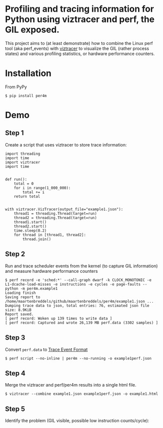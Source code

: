 # Profiling and tracing information for Python using viztracer and perf, the GIL exposed.

This project aims to (at least demonstrate) how to combine the Linux perf tool (aka perf_events) with [viztracer](https://github.com/gaogaotiantian/viztracer) to visualize the GIL (rather process states) and various profiling statistics, or hardware performance counters.

# Installation
From PyPy

    $ pip install per4m

# Demo

## Step 1
Create a script that uses viztracer to store trace information:

```python[example1.py]
import threading
import time
import viztracer
import time


def run():
    total = 0
    for i in range(1_000_000):
        total += i
    return total


with viztracer.VizTracer(output_file="example1.json"):
    thread1 = threading.Thread(target=run)
    thread2 = threading.Thread(target=run)
    thread1.start()
    thread2.start()
    time.sleep(0.2)
    for thread in [thread1, thread2]:
        thread.join()

```

## Step 2
Run and trace scheduler events from the kernel (to capture GIL information) and measure hardware performance counters

```
$ perf record -e 'sched:*' --call-graph dwarf -k CLOCK_MONOTONIC -e L1-dcache-load-misses -e instructions -e cycles -e page-faults -- python -m per4m.example1
Loading finish
Saving report to /home/maartenbreddels/github/maartenbreddels/per4m/example1.json ...
Dumping trace data to json, total entries: 76, estimated json file size: 8.9KiB
Report saved.
[ perf record: Woken up 139 times to write data ]
[ perf record: Captured and wrote 26,139 MB perf.data (3302 samples) ]
```

## Step 3
Convert `perf.data` to [Trace Event Format](https://docs.google.com/document/d/1CvAClvFfyA5R-PhYUmn5OOQtYMH4h6I0nSsKchNAySU/)

    $ perf script --no-inline | per4m --no-running -o example1perf.json


## Step 4

Merge the viztracer and perf/per4m results into a single html file.

    $ viztracer --combine example1.json example1perf.json -o example1.html


## Step 5

Identify the problem (GIL visible, possible low instruction counts/cycle):


